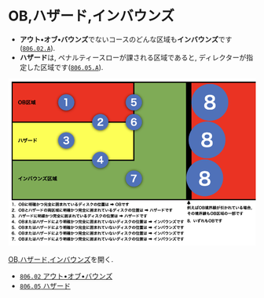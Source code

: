# OB,ハザード,インバウンズ

* **アウト•オブ•バウンズ**でないコースのどんな区域も**インバウンズ**です([`806.02.A`](80602)).
* **ハザード**は, ペナルティースローが課される区域であると, ディレクターが指定した区域です([`806.05.A`](80605)).

![OB,ハザード,インバウンズ](assets/img/ob-hazard-inbounds.png)

[OB,ハザード,インバウンズ](https://jpdga-shizuoka.github.io/rules/assets/img/ob-hazard-inbounds.png)を開く.

* [`806.02` アウト•オブ•バウンズ](80602)
* [`806.05` ハザード](80605)
